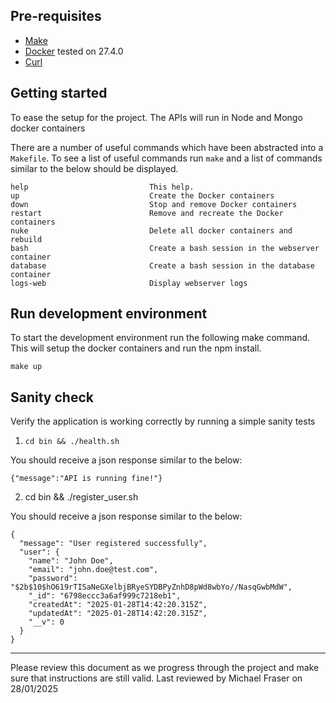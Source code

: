 ## Pre-requisites

- [Make](https://en.wikipedia.org/wiki/Make_(software))
- [Docker](https://www.docker.com) tested on 27.4.0
- [Curl](https://curl.se/docs/manpage.html)

## Getting started

To ease the setup for the project.  The APIs will run in Node and Mongo docker containers

There are a number of useful commands which have been abstracted into a `Makefile`.  To see a list of useful commands run `make` and a list of commands similar to the below should be displayed.

```
help                           This help.
up                             Create the Docker containers
down                           Stop and remove Docker containers
restart                        Remove and recreate the Docker containers
nuke                           Delete all docker containers and rebuild
bash                           Create a bash session in the webserver container
database                       Create a bash session in the database container
logs-web                       Display webserver logs
```

## Run development environment

To start the development environment run the following make command.  This will setup the docker containers and run the npm install.

`make up`

##  Sanity check

Verify the application is working correctly by running a simple sanity tests

1. `cd bin && ./health.sh`

You should receive a json response similar to the below:

```
{"message":"API is running fine!"}
```

2. cd bin && ./register_user.sh

You should receive a json response similar to the below:

```
{
  "message": "User registered successfully",
  "user": {
    "name": "John Doe",
    "email": "john.doe@test.com",
    "password": "$2b$10$hO619rTISaNeGXelbjBRyeSYDBPyZnhD8pWd8wbYo//NasqGwbMdW",
    "_id": "6798eccc3a6af999c7218eb1",
    "createdAt": "2025-01-28T14:42:20.315Z",
    "updatedAt": "2025-01-28T14:42:20.315Z",
    "__v": 0
  }
}
```

---
Please review this document as we progress through the project and make sure that instructions are still valid.
Last reviewed by Michael Fraser on 28/01/2025